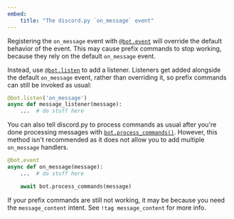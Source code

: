 ```yaml
---
embed:
    title: "The discord.py `on_message` event"
---
```


Registering the `on_message` event with [`@bot.event`](https://discordpy.readthedocs.io/en/stable/ext/commands/api.html#discord.ext.commands.Bot.event) will override the default behavior of the event. This may cause prefix commands to stop working, because they rely on the default `on_message` event.

Instead, use [`@bot.listen`](https://discordpy.readthedocs.io/en/stable/ext/commands/api.html#discord.ext.commands.Bot.listen) to add a listener. Listeners get added alongside the default `on_message` event, rather than overriding it, so prefix commands can still be invoked as usual:
```python
@bot.listen('on_message')
async def message_listener(message):
    ...  # do stuff here
```
You can also tell discord.py to process commands as usual after you're done processing messages with [`bot.process_commands()`](https://discordpy.readthedocs.io/en/stable/ext/commands/api.html#discord.ext.commands.Bot.process_commands). However, this method isn't recommended as it does not allow you to add multiple `on_message` handlers.

```python
@bot.event
async def on_message(message):
    ...  # do stuff here

    await bot.process_commands(message)
```

If your prefix commands are still not working, it may be because you need the `message_content` intent. See `!tag message_content` for more info.

